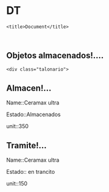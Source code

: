 # DT
<!DOCTYPE html>
<html lang="en">
<head>
    <meta charset="UTF-8">
    <meta http-equiv="X-UA-Compatible" content="IE=edge">
    <meta name="viewport" content="width=device-width, initial-scale=1.0">
    <link rel="stylesheet" href="talonarios.css">

    <title>Document</title>
</head>
<body>

  <header>

   
  </header>
    <h2>Objetos almacenados!....</h2>

    <div class="talonario">
<h2>Almacen!...</h2>
   <p>Name::<span>Ceramax ultra  </span></p>
   <p>Estado::<span>Almacenados</span></p>
   <p>unit::<span>350</span></p>
</div>
 
<div class="talonario">

<h2>Tramite!...</h2>
<p>Name::<span>Ceramax ultra  </span></p>
   <p>Estado::<span> en trancito</span></p>
   <p>unit::<span>150</span></p>
</div>


  </div>
</body>
</html>


